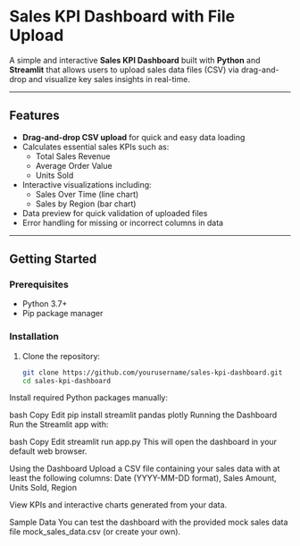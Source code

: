 # Sales KPI Dashboard with File Upload

A simple and interactive **Sales KPI Dashboard** built with **Python** and **Streamlit** that allows users to upload sales data files (CSV) via drag-and-drop and visualize key sales insights in real-time.

---

## Features

- **Drag-and-drop CSV upload** for quick and easy data loading  
- Calculates essential sales KPIs such as:  
  - Total Sales Revenue  
  - Average Order Value  
  - Units Sold  
- Interactive visualizations including:  
  - Sales Over Time (line chart)  
  - Sales by Region (bar chart)  
- Data preview for quick validation of uploaded files  
- Error handling for missing or incorrect columns in data

---

## Getting Started

### Prerequisites

- Python 3.7+  
- Pip package manager

### Installation

1. Clone the repository:  
   ```bash
   git clone https://github.com/yourusername/sales-kpi-dashboard.git
   cd sales-kpi-dashboard
Install required Python packages manually:

bash
Copy
Edit
pip install streamlit pandas plotly
Running the Dashboard
Run the Streamlit app with:

bash
Copy
Edit
streamlit run app.py
This will open the dashboard in your default web browser.

Using the Dashboard
Upload a CSV file containing your sales data with at least the following columns:
Date (YYYY-MM-DD format), Sales Amount, Units Sold, Region

View KPIs and interactive charts generated from your data.

Sample Data
You can test the dashboard with the provided mock sales data file mock_sales_data.csv (or create your own).


